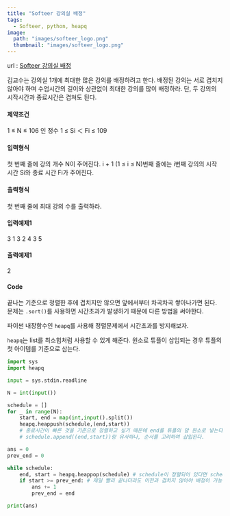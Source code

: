 ```yaml
---
title: "Softeer 강의실 배정"
tags:
  - Softeer, python, heapq
image:
  path: "images/softeer_logo.png"
  thumbnail: "images/softeer_logo.png"
---
```


url : [Softeer 강의실 배정](https://softeer.ai/practice/info.do?idx=1&eid=392&sw_prbl_sbms_sn=224258)


김교수는 강의실 1개에 최대한 많은 강의를 배정하려고 한다. 배정된 강의는 서로 겹치지 않아야 하며 수업시간의 길이와 상관없이 최대한 강의를 많이 배정하라. 단, 두 강의의 시작시간과 종료시간은 겹쳐도 된다. 

#### 제약조건
1 ≤ N ≤ 106 인 정수
1 ≤ Si ＜ Fi ≤ 109

#### 입력형식
첫 번째 줄에 강의 개수 N이 주어진다. i + 1 (1 ≤ i ≤ N)번째 줄에는 i번째 강의의 시작 시간 Si와 종료 시간 Fi가 주어진다.

#### 출력형식
첫 번째 줄에 최대 강의 수를 출력하라.

#### 입력예제1
3
1 3
2 4
3 5

#### 출력예제1
2

#### Code
끝나는 기준으로 정렬한 후에 겹치지만 않으면 앞에서부터 차곡차곡 쌓아나가면 된다. 문제는 `.sort()`를 사용하면 시간초과가 발생하기 때문에 다른 방법을 써야한다.

파이썬 내장함수인 `heapq`를 사용해 정렬문제에서 시간초과를 방지해보자.

`heapq`는 list를 최소힙처럼 사용할 수 있게 해준다. 원소로 튜플이 삽입되는 경우 튜플의 첫 아이템를 기준으로 삼는다.

```python
import sys
import heapq

input = sys.stdin.readline

N = int(input())

schedule = []
for _ in range(N):
    start, end = map(int,input().split())
    heapq.heappush(schedule,(end,start)) 
    # 종료시간이 빠른 것을 기준으로 정렬하고 싶기 때문에 end를 튜플의 앞 원소로 넣는다
    # schedule.append((end,start))랑 유사하나, 순서를 고려하여 삽입된다.

ans = 0
prev_end = 0

while schedule:
    end, start = heapq.heappop(schedule) # schedule이 정렬되어 있다면 schedule.pop(0)과 유사
    if start >= prev_end: # 제일 빨리 끝나더라도 이전과 겹치지 않아야 배정이 가능
        ans += 1
        prev_end = end

print(ans)
```